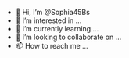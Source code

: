 - 👋 Hi, I’m @Sophia45Bs
- 👀 I’m interested in ...
- 🌱 I’m currently learning ...
- 💞️ I’m looking to collaborate on ...
- 📫 How to reach me ...

<!---
Sophia45Bs/Sophia45Bs is a ✨ special ✨ repository because its `README.md` (this file) appears on your GitHub profile.
You can click the Preview link to take a look at your changes.
--->

